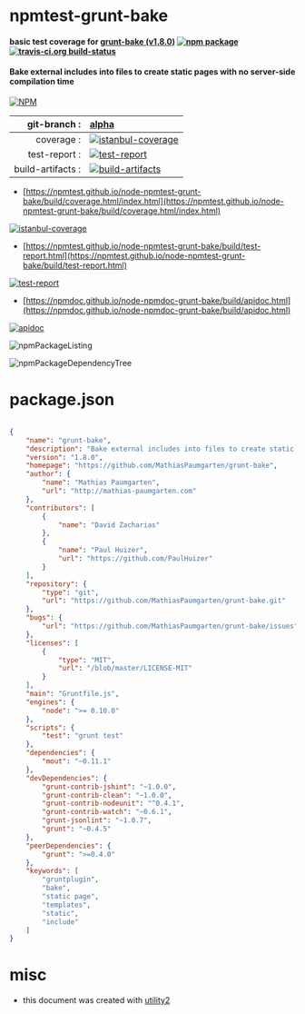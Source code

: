 # npmtest-grunt-bake

#### basic test coverage for  [grunt-bake (v1.8.0)](https://github.com/MathiasPaumgarten/grunt-bake)  [![npm package](https://img.shields.io/npm/v/npmtest-grunt-bake.svg?style=flat-square)](https://www.npmjs.org/package/npmtest-grunt-bake) [![travis-ci.org build-status](https://api.travis-ci.org/npmtest/node-npmtest-grunt-bake.svg)](https://travis-ci.org/npmtest/node-npmtest-grunt-bake)

#### Bake external includes into files to create static pages with no server-side compilation time

[![NPM](https://nodei.co/npm/grunt-bake.png?downloads=true&downloadRank=true&stars=true)](https://www.npmjs.com/package/grunt-bake)

| git-branch : | [alpha](https://github.com/npmtest/node-npmtest-grunt-bake/tree/alpha)|
|--:|:--|
| coverage : | [![istanbul-coverage](https://npmtest.github.io/node-npmtest-grunt-bake/build/coverage.badge.svg)](https://npmtest.github.io/node-npmtest-grunt-bake/build/coverage.html/index.html)|
| test-report : | [![test-report](https://npmtest.github.io/node-npmtest-grunt-bake/build/test-report.badge.svg)](https://npmtest.github.io/node-npmtest-grunt-bake/build/test-report.html)|
| build-artifacts : | [![build-artifacts](https://npmtest.github.io/node-npmtest-grunt-bake/glyphicons_144_folder_open.png)](https://github.com/npmtest/node-npmtest-grunt-bake/tree/gh-pages/build)|

- [https://npmtest.github.io/node-npmtest-grunt-bake/build/coverage.html/index.html](https://npmtest.github.io/node-npmtest-grunt-bake/build/coverage.html/index.html)

[![istanbul-coverage](https://npmtest.github.io/node-npmtest-grunt-bake/build/screenCapture.buildCi.browser.%252Ftmp%252Fbuild%252Fcoverage.lib.html.png)](https://npmtest.github.io/node-npmtest-grunt-bake/build/coverage.html/index.html)

- [https://npmtest.github.io/node-npmtest-grunt-bake/build/test-report.html](https://npmtest.github.io/node-npmtest-grunt-bake/build/test-report.html)

[![test-report](https://npmtest.github.io/node-npmtest-grunt-bake/build/screenCapture.buildCi.browser.%252Ftmp%252Fbuild%252Ftest-report.html.png)](https://npmtest.github.io/node-npmtest-grunt-bake/build/test-report.html)

- [https://npmdoc.github.io/node-npmdoc-grunt-bake/build/apidoc.html](https://npmdoc.github.io/node-npmdoc-grunt-bake/build/apidoc.html)

[![apidoc](https://npmdoc.github.io/node-npmdoc-grunt-bake/build/screenCapture.buildCi.browser.%252Ftmp%252Fbuild%252Fapidoc.html.png)](https://npmdoc.github.io/node-npmdoc-grunt-bake/build/apidoc.html)

![npmPackageListing](https://npmtest.github.io/node-npmtest-grunt-bake/build/screenCapture.npmPackageListing.svg)

![npmPackageDependencyTree](https://npmtest.github.io/node-npmtest-grunt-bake/build/screenCapture.npmPackageDependencyTree.svg)



# package.json

```json

{
    "name": "grunt-bake",
    "description": "Bake external includes into files to create static pages with no server-side compilation time",
    "version": "1.8.0",
    "homepage": "https://github.com/MathiasPaumgarten/grunt-bake",
    "author": {
        "name": "Mathias Paumgarten",
        "url": "http://mathias-paumgarten.com"
    },
    "contributors": [
        {
            "name": "David Zacharias"
        },
        {
            "name": "Paul Huizer",
            "url": "https://github.com/PaulHuizer"
        }
    ],
    "repository": {
        "type": "git",
        "url": "https://github.com/MathiasPaumgarten/grunt-bake.git"
    },
    "bugs": {
        "url": "https://github.com/MathiasPaumgarten/grunt-bake/issues"
    },
    "licenses": [
        {
            "type": "MIT",
            "url": "/blob/master/LICENSE-MIT"
        }
    ],
    "main": "Gruntfile.js",
    "engines": {
        "node": ">= 0.10.0"
    },
    "scripts": {
        "test": "grunt test"
    },
    "dependencies": {
        "mout": "~0.11.1"
    },
    "devDependencies": {
        "grunt-contrib-jshint": "~1.0.0",
        "grunt-contrib-clean": "~1.0.0",
        "grunt-contrib-nodeunit": "^0.4.1",
        "grunt-contrib-watch": "~0.6.1",
        "grunt-jsonlint": "~1.0.7",
        "grunt": "~0.4.5"
    },
    "peerDependencies": {
        "grunt": ">=0.4.0"
    },
    "keywords": [
        "gruntplugin",
        "bake",
        "static page",
        "templates",
        "static",
        "include"
    ]
}
```



# misc
- this document was created with [utility2](https://github.com/kaizhu256/node-utility2)
